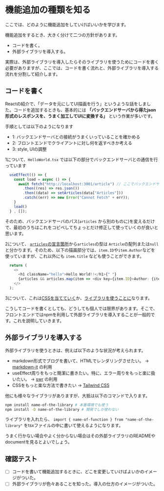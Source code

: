 # 機能追加の種類を知る

ここでは、どのように機能追加をしていけばいいかを学びます。

機能追加をするとき、大きく分けて二つの方針があります。

- コードを書く。
- 外部ライブラリを導入する。

実際は、外部ライブラリを導入したらそのライブラリを使うためにコードを書く必要がありますが、ここでは、コードを書く流れと、外部ライブラリを導入する流れを分割して紹介します。

## コードを書く

Reactの紹介で、「データを元にしてUI描画を行う」というような話をしました。コードを追加するときも、基本的には **「バックエンドサーバから得たjson形式のレスポンスを、うまく加工してUIに変換する」** という作業が多いです。

手順としては以下のようになります

- 1: バックエンドサーバとの接続がうまくいっていることを確かめる
- 2: フロントエンドでクライアントに対し何を返すべきか考える
- 3: style, UIの調整

1について、`HelloWorld.tsx` では以下の部分でバックエンドサーバとの通信を行っています

```ts
  useEffect(() => {
    const load = async () => {
      await fetch("http://localhost:3001/article") // ここでバックエンドサーバと通信
        .then((res) => res.json())
        .then((data) => setArticles(data["Articles"]))
        .catch((err) => new Error("Cannot Fetch" + err));
    }
    load()
  } , []);
```

そのため、バックエンドサーバのパス(`articles` から別のものに)を変えるだけで、最初のうちはこれをコピペしてちょっとだけ修正して使っていくのが良いと思います。

2について、 [`articles`の宣言箇所](https://github.com/hu-hicoder/blog/blob/8c46b2c1abe519114d9ade779042fc8cc0fe5a78/blog-public/frontend/src/HelloWorld.tsx#L15)から`articles`の型は `Article`の配列または`null`と分かります。そのため、以下の描画部分では、`item.ID`や`item.Author`などを使っていますが、これ以外にも `item.title` なども使うことができます。

```ts
  return (
    <>
      <h1 className="hello">Hello World!!</h1>{" "}
      {articles && articles.map(item => <div key={item.ID}>Author: {item.Author} / Content: {item.Content}</div>)}
    </>
  );
```

3について、これは[CSSを当てていく](https://ja.reactjs.org/docs/faq-styling.html)か、[ライブラリを使うことに](https://tailwindcss.com/)なります。

こうしてコードを書くとしても、どうしても個人では限界があります。そこで、フロントエンドではnpmを利用して外部ライブラリを導入することが一般的です。これを説明していきます。

## 外部ライブラリを導入する

外部ライブラリを使うときは、例えば以下のような状況が考えられます。

- markdown形式でブログを書いて、HTMLでレンダリングさせたい。 → [markdown-it](https://github.com/markdown-it/markdown-it) の利用
- useEffect周りをもっと簡潔に書きたい。特に、エラー周りをもっと楽に扱いたい。 → [swr](https://swr.vercel.app/ja) の利用
- CSSをもっと楽な方法で書きたい → [Tailwind CSS](https://tailwindcss.com/docs/guides/create-react-app)

他にも様々なライブラリがありますが、大抵は以下のコマンドで入ります。

```sh
npm install name-of-the-library # 本番環境でも使う
npm install -D name-of-the-library # 開発でしか使わない
```

ライブラリを入れたら、 `import { name-of-function } from "name-of-the-library"` をtsxファイルの中に書いて使えるようになります。

うまく行かない場合やよく分からない場合はその外部ライブラリのREADMEやdocumentを見るとよいでしょう。

## 確認テスト

- [ ] コードを書いて機能追加するときに、どこを変更していけばよいかのイメージがついた。
- [ ] 外部ライブラリが色々あることを知った。導入の仕方のイメージがついた。